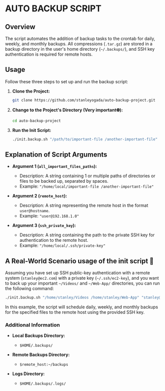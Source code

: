 # AUTO BACKUP SCRIPT

## Overview
The script automates the addition of backup tasks to the crontab for daily, weekly, and monthly backups. All compressions (`.tar.gz`) are stored in a backup directory in the user's home directory (`~/.backups/`), and SSH key authentication is required for remote hosts.

## Usage

Follow these three steps to set up and run the backup script:

1. **Clone the Project:**
   ```bash
   git clone https://github.com/stanleyogada/auto-backup-project.git
   ```

2. **Change to the Project's Directory (Very important⛔️):**
   ```bash
   cd auto-backup-project
   ```

3. **Run the Init Script:**
   ```bash
   ./init.backup.sh "/path/to/important-file /another-important-file" "user@remote-host" "/path/to/ssh/private-key"
   ```

## Explanation of Script Arguments

- **Argument 1 (`all_important_files_paths`):**
  - Description: A string containing 1 or multiple paths of directories or files to be backed up, separated by spaces.
  - Example: `"/home/local/important-file /another-important-file"`

- **Argument 2 (`remote_host`):**
  - Description: A string representing the remote host in the format `user@hostname`.
  - Example: `"user@192.168.1.0"`

- **Argument 3 (`ssh_private_key`):**
  - Description: A string containing the path to the private SSH key for authentication to the remote host.
  - Example: `"/home/local/.ssh/private-key"`

## A Real-World Scenario usage of the init script 🧪

Assuming you have set up SSH public-key authentication with a remote system (`stanley@ec2.com`) with a private key (`~/.ssh/ec2-key`), and you want to back up your important `~/Videos/` and `~/Web-App/` directories, you can run the following command:

```bash
./init.backup.sh "/home/stanley/Videos /home/stanley/Web-App" "stanley@ec2.com" "/home/stanley/.ssh/ec2-key"
```

In this example, the script will schedule daily, weekly, and monthly backups for the specified files to the remote host using the provided SSH key.

### Additional Information

- **Local Backups Directory:**
  - `$HOME/.backups/`

- **Remote Backups Directory:**
  - `$remote_host:~/backups`

- **Logs Directory:**
  - `$HOME/.backups/.logs/`
